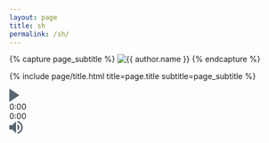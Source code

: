 ```yaml
---
layout: page
title: sh
permalink: /sh/
---
```

<div class="page" markdown="1">

{% capture page_subtitle %}
<img
    class="me"
    alt="{{ author.name }}"
    src="{{ site.author.photo | relative_url }}"
    srcset="{{ site.author.photo2x | relative_url }} 2x"
/>
{% endcapture %}

{% include page/title.html title=page.title subtitle=page_subtitle %}

</div>

<!-- partial:index.partial.html -->
<div class="holder">
<div class="audio green-audio-player">
<div class="loading">
<div class="spinner"></div>
</div>

<div class="play-pause-btn">
<svg xmlns="http://www.w3.org/2000/svg" width="18" height="24" viewBox="0 0 18 24">
<path fill="#566574" fill-rule="evenodd" d="M18 12L0 24V0" class="play-pause-icon" id="playPause"/>
</svg>
</div>

<div class="controls">
<span class="current-time">0:00</span>
<div class="slider" data-direction="horizontal">
<div class="progress">
<div class="pin" id="progress-pin" data-method="rewind"></div>
</div>
</div>
<span class="total-time">0:00</span>
</div>

<div class="volume">
<div class="volume-btn">
<svg xmlns="http://www.w3.org/2000/svg" width="24" height="24" viewBox="0 0 24 24">
<path fill="#566574" fill-rule="evenodd" d="M14.667 0v2.747c3.853 1.146 6.666 4.72 6.666 8.946 0 4.227-2.813 7.787-6.666 8.934v2.76C20 22.173 24 17.4 24 11.693 24 5.987 20 1.213 14.667 0zM18 11.693c0-2.36-1.333-4.386-3.333-5.373v10.707c2-.947 3.333-2.987 3.333-5.334zm-18-4v8h5.333L12 22.36V1.027L5.333 7.693H0z" id="speaker"/>
</svg>
</div>
<div class="volume-controls hidden">
<div class="slider" data-direction="vertical">
<div class="progress">
<div class="pin" id="volume-pin" data-method="changeVolume"></div>
</div>
</div>
</div>
</div>

<audio crossorigin>
<source src="https://www.jmzx.uk/uploads/audio/A-102-In-a-day.mp3" type="audio/mpeg">
</audio>
</div>
<!-- partial -->
<script  src="./script.js"></script>
